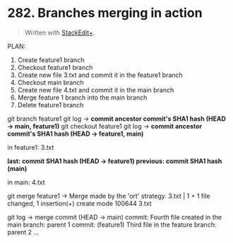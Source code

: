 # 282. Branches merging in action

> Written with [StackEdit+](https://stackedit.net/).


PLAN:
1. Create feature1 branch
2. Checkout feature1 branch
3. Create new file 3.txt and commit it in the feature1 branch
4. Checkout main branch
5. Create new file 4.txt and commit it in the main branch
6. Merge feature 1 branch into the main branch
7. Delete feature1 branch

git branch feature1
git log →
**commit ancestor commit's SHA1 hash (HEAD → main, feature1)**
git checkout feature1
git log →
**commit ancestor commit's SHA1 hash (HEAD → feature1, main)**

in feature1: 3.txt

**last: commit SHA1 hash  (HEAD → feature1)
previous: commit SHA1 hash (main)**

in main: 4.txt

git merge feature1 →
Merge made by the 'ort' strategy.
3.txt  | 1 +
1 file changed, 1 insertion(+)
create mode 100644 3.txt

git log →
merge commit (HEAD -> main)
commit: Fourth file created in the main branch: parent 1
commit: (feature1) Third file in the feature branch: parent 2
...




<!--stackedit_data:
eyJoaXN0b3J5IjpbODEyNzU2NDEzLC02NTE1OTg4MzYsMjAwOT
E5OTQ4LDE5MTk3MTkyNDYsMTYxODkxOTA2Myw2MjI5MzI2NTIs
LTEyMTM0MzI4MzQsMTUxOTEwNzE5NV19
-->